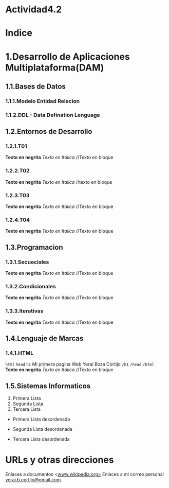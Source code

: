# Actividad4.2
# Indice

# 1.Desarrollo de Aplicaciones Multiplataforma(DAM)
## 1.1.Bases de Datos
  ### 1.1.1.Modelo Entidad Relacion
  ### 1.1.2.DDL - Data Defination Lenguage
   ## 1.2.Entornos de Desarrollo
   ### 1.2.1.T01
   **Texto en negrita**
   *Texto en Italica*
   //Texto en bloque
   ### 1.2.2.T02
   **Texto en negrita**
   *Texto en Italica*
   //texto en bloque
   ### 1.2.3.T03
   **Texto en negrita**
   *Texto en Italica*
   //Texto en bloque  
   ### 1.2.4.T04
   **Texto en negrita**
   *Texto en Italica*
   //Texto en bloque  
## 1.3.Programacion
  ### 1.3.1.Secueciales
   **Texto en negrita**
   *Texto en Italica*
   //Texto en bloque  
  ### 1.3.2.Condicionales
   **Texto en negrita**
   *Texto en Italica*
   //Texto en bloque
  ### 1.3.3.Iterativas
   **Texto en negrita**
   *Texto en Italica*
   //Texto en bloque  
## 1.4.Lenguaje de Marcas
  ### 1.4.1.HTML
  `html`
   `head`
   `h1`
   Mi primera pagina Web Yerai Boza Cortijo
   `/h1`
   `/head`
  `/html`
   **Texto en negrita**
   *Texto en Italica*
   //Texto en bloque 
## 1.5.Sistemas Informaticos

1. Primera Lista
2. Segunda Lista
3. Tercera Lista


* Primera Lista desordenada
- Segunda Lista desordenada
+ Tercera Lista desordenada 

# URLs y otras direcciones
Enlaces a documentos <www.wikipedia.org>
Enlaces a mi correo personal <yerai.b.cortijo@gmail.com>
